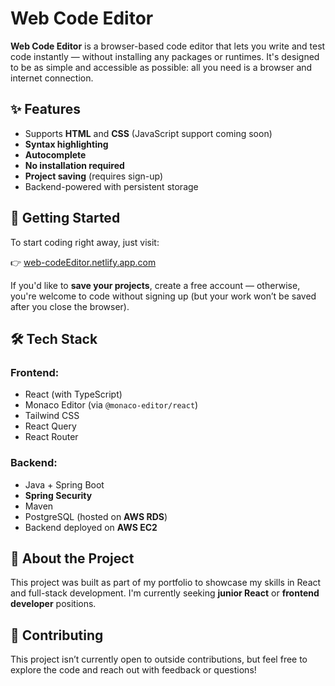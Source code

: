 # Web Code Editor

**Web Code Editor** is a browser-based code editor that lets you write and test code instantly — without installing any packages or runtimes. It's designed to be as simple and accessible as possible: all you need is a browser and internet connection.

## ✨ Features

- Supports **HTML** and **CSS** (JavaScript support coming soon)
- **Syntax highlighting**
- **Autocomplete**
- **No installation required**
- **Project saving** (requires sign-up)
- Backend-powered with persistent storage

## 🚀 Getting Started

To start coding right away, just visit:

👉 [web-codeEditor.netlify.app.com](https://web-codeEditor.netlify.app.com)

If you'd like to **save your projects**, create a free account — otherwise, you're welcome to code without signing up (but your work won’t be saved after you close the browser).

## 🛠 Tech Stack

### Frontend:
- React (with TypeScript)
- Monaco Editor (via `@monaco-editor/react`)
- Tailwind CSS
- React Query
- React Router

### Backend:
- Java + Spring Boot
- **Spring Security**
- Maven
- PostgreSQL (hosted on **AWS RDS**)
- Backend deployed on **AWS EC2**

## 📌 About the Project

This project was built as part of my portfolio to showcase my skills in React and full-stack development. I'm currently seeking **junior React** or **frontend developer** positions.

## 🤝 Contributing

This project isn’t currently open to outside contributions, but feel free to explore the code and reach out with feedback or questions!

